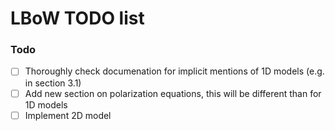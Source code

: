 # LBoW TODO list

### Todo
- [ ] Thoroughly check documenation for implicit mentions of 1D models (e.g. in section 3.1)
- [ ] Add new section on polarization equations, this will be different than for 1D models
- [ ] Implement 2D model

